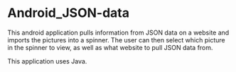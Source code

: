 # Android_JSON-data

This android application pulls information from JSON data on a website and imports the pictures into a spinner.
The user can then select which picture in the spinner to view, as well as what website to pull JSON data from.

This application uses Java.
